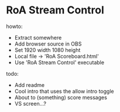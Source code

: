 # RoA Stream Control
howto:
- Extract somewhere
- Add browser source in OBS
- Set 1920 width 1080 height
- Local file -> 'RoA Scoreboard.html'
- Use 'RoA Stream Control' executable

todo:
- Add readme
- Cool intro that uses the allow intro toggle
- About to (something) score messages
- VS screen...?
